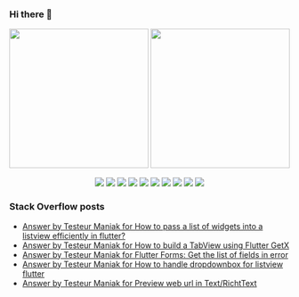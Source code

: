 ### Hi there 👋

<p align="left">
 <a>
  <img height="250em" src="https://github-readme-stats.vercel.app/api?username=TesteurManiak&theme=tokyonight" />
  <img height="250em" src="https://github-readme-stackoverflow.vercel.app/?userID=9942346&theme=dark" />
 </a>
</p>

<p align="center">
 <img src="https://img.shields.io/badge/javascript%20-%23323330.svg?&style=for-the-badge&logo=javascript&logoColor=%23F7DF1E"/>
 <img src="https://img.shields.io/badge/c%20-%2300599C.svg?&style=for-the-badge&logo=c&logoColor=white"/>
 <img src="https://img.shields.io/badge/c++%20-%2300599C.svg?&style=for-the-badge&logo=c%2B%2B&ogoColor=white"/>
 <img src="https://img.shields.io/badge/dart-%230175C2.svg?&style=for-the-badge&logo=dart&logoColor=white"/>
 <img src="https://img.shields.io/badge/Flutter%20-%2302569B.svg?&style=for-the-badge&logo=Flutter&logoColor=white" />
 <img src="https://img.shields.io/badge/swift-%23FA7343.svg?&style=for-the-badge&logo=swift&logoColor=white"/>
 <img src="https://img.shields.io/badge/git%20-%23F05033.svg?&style=for-the-badge&logo=git&logoColor=white"/>
 <img src="https://img.shields.io/badge/gitlab%20-%23181717.svg?&style=for-the-badge&logo=gitlab&logoColor=white"/>
 <img src="https://img.shields.io/badge/github%20-%23121011.svg?&style=for-the-badge&logo=github&logoColor=white"/>
 <img src="https://img.shields.io/badge/firebase%20-%23039BE5.svg?&style=for-the-badge&logo=firebase"/>
</p>

### Stack Overflow posts

<!-- STACKOVERFLOW:START -->
- [Answer by Testeur Maniak for How to pass a list of widgets into a listview efficiently in flutter?](https://stackoverflow.com/questions/63937125/how-to-pass-a-list-of-widgets-into-a-listview-efficiently-in-flutter/63937884#63937884)
- [Answer by Testeur Maniak for How to build a TabView using Flutter GetX](https://stackoverflow.com/questions/63924491/how-to-build-a-tabview-using-flutter-getx/63934575#63934575)
- [Answer by Testeur Maniak for Flutter Forms: Get the list of fields in error](https://stackoverflow.com/questions/63833619/flutter-forms-get-the-list-of-fields-in-error/63836043#63836043)
- [Answer by Testeur Maniak for How to handle dropdownbox for listview flutter](https://stackoverflow.com/questions/63774520/how-to-handle-dropdownbox-for-listview-flutter/63775316#63775316)
- [Answer by Testeur Maniak for Preview web url in Text/RichtText](https://stackoverflow.com/questions/63772376/preview-web-url-in-text-richttext/63773246#63773246)
<!-- STACKOVERFLOW:END -->
